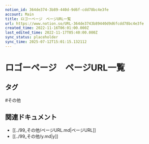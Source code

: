 ```yaml
---
notion_id: 364de374-3b89-440d-9d6f-cdd78bc4e3fe
account: Main
title: ロゴーページ　ページURL一覧
url: https://www.notion.so/URL-364de3743b89440d9d6fcdd78bc4e3fe
created_time: 2022-11-16T06:01:00.000Z
last_edited_time: 2022-11-17T05:40:00.000Z
sync_status: placeholder
sync_time: 2025-07-12T15:01:15.132112
---
```

# ロゴーページ　ページURL一覧


## タグ

#その他 

## 関連ドキュメント

- [[../99_その他/ページURL.md|ページURL]]
- [[../99_その他/y.md|y]]
